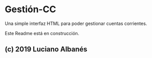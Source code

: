 # Gestión-CC
Una simple interfaz HTML para poder gestionar cuentas corrientes.

Este Readme está en construcción.

## (c) 2019 Luciano Albanés